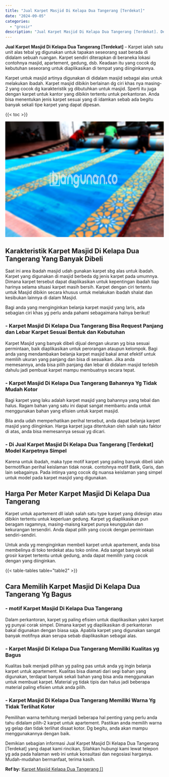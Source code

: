 ```yaml
---
title: "Jual Karpet Masjid Di Kelapa Dua Tangerang [Terdekat]"
date: "2024-09-05"
categories: 
  - "grosir"
description: "Jual Karpet Masjid Di Kelapa Dua Tangerang [Terdekat]. Demikian sebagian informasi Jual Karpet Masjid Di Kelapa Dua Tangerang [Terdekat] yang dapat kami ri..."
---
```


**Jual Karpet Masjid Di Kelapa Dua Tangerang \[Terdekat\]** – Karpet ialah satu unit alas tebal yg digunakan untuk tapakan seseorang saat berada di didalam sebuah ruangan. Karpet sendiri diterapkan di beraneka lokasi contohnya masjid, apartement, gedung, dsb. Keadaan itu yang cocok dg kebutuhan seseorang untuk diaplikasikan di tempat yang diinginkannya.

Karpet untuk masjid artinya digunakan di didalam masjid sebagai alas untuk melakukan ibadah. Karpet masjid dibikin berlainan dg ciri khas nya masing-2 yang cocok dg karakteristik yg dibutuhkan untuk masjid. Sperti itu juga dengan karpet untuk kantor yang dibikin tertentu untuk perkantoran. Anda bisa menentukan jenis karpet sesuai yang di idamkan sebab ada begitu banyak sekali tipe karpet yang dapat dipesan.

{{< toc >}}

![Jual Karpet Masjid Di Kelapa Dua Tangerang [Terdekat]](/images/grosir-karpet-murah-32.png)

## Karakteristik Karpet Masjid Di Kelapa Dua Tangerang Yang Banyak Dibeli

Saat ini area ibadah masjid udah gunakan karpet sbg alas untuk ibadah. Karpet yang digunakan di masjid berbeda dg jenis karpet pada umumnya. Dimana karpet tersebut dapat diaplikasikan untuk kepentingan ibadah tiap harinya selama situasi karpet masih bersih. Karpet dengan ciri tertentu untuk Masjid dibikin secara khusus untuk melakukan ibadah shalat dan kesibukan lainnya di dalam Masjid.

Bagi anda yang menginginkan belanja karpet masjid yang laris, ada sebagian ciri khas yg perlu anda pahami sebagaimana halnya berikut!

### \- Karpet Masjid Di Kelapa Dua Tangerang Bisa Request Panjang dan Lebar Karpet Sesuai Bentuk dan Kebutuhan

Karpet Masjid yang banyak dibeli dijual dengan ukuran yg bisa sesuai permintaan, baik diaplikasikan untuk perorangan ataupun kelompok. Bagi anda yang mendambakan belanja karpet masjid bakal amat efektif untuk memliih ukuran yang panjang dan bisa di sesuaikan. Jika anda memesannya, anda bisa pilih panjang dan lebar di didalam masjid terlebih dahulu jadi pembuat karpet mampu membuatnya secara tepat.

### \- Karpet Masjid Di Kelapa Dua Tangerang Bahannya Yg Tidak Mudah Kotor

Bagi karpet yang laku adalah karpet masjid yang bahannya yang tebal dan halus. Ragam bahan yang satu ini dapat sangat membantu anda untuk menggunakan bahan yang efisien untuk karpet masjid.

Bila anda udah memperhatikan perihal tersebut, anda dapat belanja karpet masjid yang diinginkan. Harga karpet juga ditentukan oleh salah satu faktor di atas, anda bisa memesannya sesuai yg dicari.

### \- Di Jual Karpet Masjid Di Kelapa Dua Tangerang \[Terdekat\] Model Karpetnya Simpel

Karena untuk ibadah, maka type motif karpet yang paling banyak dibeli ialah bermotifkan perihal keislaman tidak norak. contohnya motif Batik, Garis, dan lain sebagainya. Pada intinya yang cocok dg nuansa keislaman yang simpel untuk model pada karpet masjid yang digunakan.

## Harga Per Meter Karpet Masjid Di Kelapa Dua Tangerang

Karpet untuk apartement dll ialah salah satu type karpet yang didesign atau dibikin tertentu untuk keperluan gedung. Karpet yg diaplikasikan pun beragam ragamnya, masing-maisng karpet punya keunggulan dan kekurangan tersendiri. Anda dapat pilih yang cocok dengan permintaan sendiri-sendiri.

Untuk anda yg menginginkan membeli karpet untuk apartement, anda bisa membelinya di toko terdekat atau toko online. Ada sangat banyak sekali grosir karpet tertentu untuk gedung, anda dapat memilih yang cocok dengan yang diinginkan.

{{< table-tables table="table2" >}}

## Cara Memilih Karpet Masjid Di Kelapa Dua Tangerang Yg Bagus

### \- motif Karpet Masjid Di Kelapa Dua Tangerang

Dalam perkantoran, karpet yg paling efisien untuk diaplikasikan yakni karpet yg punyai corak simpel. Dimana karpet yg diaplikasikan di perkantoran bakal digunakan dengan biasa saja. Apabila karpet yang digunakan sangat banyak motifnya akan serupa sebab diaplikasikan sebagai alas.

### \- Karpet Masjid Di Kelapa Dua Tangerang Memiliki Kualitas yg Bagus

Kualitas baik menjadi pilihan yg paling pas untuk anda yg ingin belanja karpet untuk apartement. Kualitas bisa diamati dari segi bahan yang digunakan, terdapat banyak sekali bahan yang bisa anda menggunakan untuk membuat karpet. Material yg tidak tipis dan halus jadi beberapa material paling efisien untuk anda pilih.

### \- Karpet Masjid Di Kelapa Dua Tangerang Memiliki Warna Yg Tidak Terlihat Kotor

Pemilihan warna terhitung menjadi beberapa hal penting yang perlu anda tahu didalam pilih-2 karpet untuk apartement. Pastikan anda memilih warna yg gelap dan tidak terlihat disaat kotor. Dg begitu, anda akan mampu menggunakannya dengan baik.

Demikian sebagian informasi Jual Karpet Masjid Di Kelapa Dua Tangerang \[Terdekat\] yang dapat kami rincikan, Silahkan hubungi kami lewat telepon yg ada pada halaman web ini untuk konsultasi dan negosiasi harganya. Mudah-mudahan bermanfaat, terima kasih.

**Ref by:**  [Karpet Masjid Kelapa Dua Tangerang []](https://id.wikipedia.org/wiki/Karpet)
